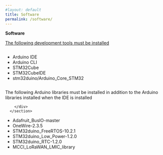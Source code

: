 ```yaml
---
#layout: default
title: Software
permalink: /software/
---
```

<style>
.xcvrcolumn {
  float: left;
  width: 30.00%;
  padding: 15px;
}

.row:after {
  content: "";
  display: table;
  clear: both;
}

</style>


  <p> <b> Software </b> </p>

  <div class="row">
      <section>
         <div>
         <p>
           <u>The following development tools must be installed</u>
         </p>
         </div>
      </section>
  </div>

  <div class="row">
      <section>
         <div>
         <ul>
            <li>Arduino IDE</li>
            <li>Arduino CLI</li>
            <li>STM32Cube</li>
            <li>STM32CubeIDE</li>
            <li>stm32duino/Arduino_Core_STM32</li> 
         </ul>
        </div>
      </section>
  </div>

  <div class="row">
      <section>
         <div>
           <p>
             <div class="indent2em">
             The following Arduino libraries must be installed in addition
             to the Arduino libraries installed when the IDE is installed
             </div>
           </p>

        </div>
      </section>
  </div>

  <div class="row">
      <section>
         <div>
           <ul>
              <li>Adafruit_BusIO-master</li>
              <li>OneWire-2.3.5</li>
              <li>STM32duino_FreeRTOS-10.2.1</li>
              <li>STM32duino_Low_Power-1.2.0</li>
              <li>STM32duino_RTC-1.2.0</li>
              <li>MCCI_LoRaWAN_LMIC_library</li>
           </ul>
         </div>
      </section>
  </div>


